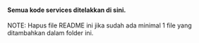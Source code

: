 #### Semua kode services ditelakkan di sini.

NOTE: Hapus file README ini jika sudah ada minimal 1 file yang ditambahkan dalam folder ini.